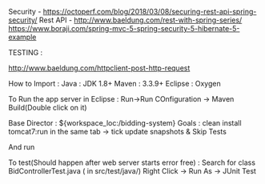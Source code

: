 Security - https://octoperf.com/blog/2018/03/08/securing-rest-api-spring-security/
Rest API - http://www.baeldung.com/rest-with-spring-series/
https://www.boraji.com/spring-mvc-5-spring-security-5-hibernate-5-example

TESTING :

http://www.baeldung.com/httpclient-post-http-request

How to Import :
Java : JDK 1.8+
Maven : 3.3.9+
Eclipse : Oxygen

To Run the app server in Eclipse :
Run->Run COnfiguration -> Maven Build(Double click on it)

Base Director : ${workspace_loc:/bidding-system}
Goals : clean install tomcat7:run
in the same tab -> tick update snapshots & Skip Tests

And run

To test(Should happen after web server starts error free) : 
Search for class BidControllerTest.java ( in src/test/java/)
Right Click -> Run As -> JUnit Test 